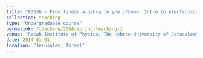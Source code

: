 ```yaml
---
title: "83536 - From linear algebra to yhe iPhone: Intro to electronical and system engineering from basic principles"
collection: teaching
type: "Undergraduate course"
permalink: /teaching/2014-spring-teaching-1
venue: "Racah Institute of Physics, The Hebrew University of Jerusalem"
date: 2014-01-01
location: "Jerusalem, Israel"
---
```


